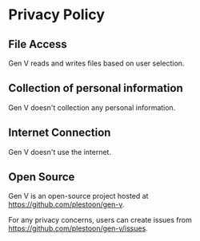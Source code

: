 # Privacy Policy

## File Access

Gen V reads and writes files based on user selection. 

## Collection of personal information

Gen V doesn't collection any personal information.

## Internet Connection

Gen V doesn't use the internet.

## Open Source

Gen V is an open-source project hosted at https://github.com/plestoon/gen-v. 

For any privacy concerns, users can create issues from https://github.com/plestoon/gen-v/issues.